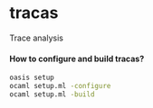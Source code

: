 # tracas
Trace analysis

#### How to configure and build tracas?
```bash
oasis setup
ocaml setup.ml -configure
ocaml setup.ml -build
```
